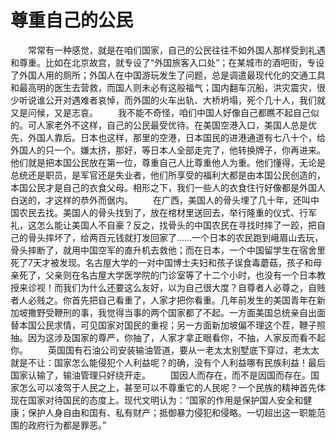 # 尊重自己的公民
　　常常有一种感觉，就是在咱们国家，自己的公民往往不如外国人那样受到礼遇和尊重。比如在北京故宫，就专设了“外国旅客入口处”；在某城市的酒吧街，专设了外国人用的厕所；外国人在中国游玩发生了问题，总是调遣最现代化的交通工具和最高明的医生去营救，而国人则未必有这般福气；国内翻车沉船，洪灾震灾，很少听说谁公开对遇难者哀悼，而外国的火车出轨、大桥坍塌，死个几十人，我们就又是问候，又是志哀。 
　　我不能不奇怪，咱们中国人好像自己都瞧不起自己似的。可人家老外不这样，自己的公民最受优待。在美国空港入口，美国人总是优先，外国人靠后。日本也这样，那里的空港，日本国民的进港通道有七八十个，给外国人的只一个。嫌太挤，那好，等日本人全部走完了，他转换牌子，你再进来。他们就是把本国公民放在第一位，尊重自己人比尊重他人为重。他们懂得，无论是总统还是职员，是军官还是失业者，他们所享受的福利大都是由本国公民创造的，本国公民才是自己的衣食父母。相形之下，我们一些人的衣食住行好像都是外国人白送的，才这样的恭外而倨内。 
　　在广西，美国人的骨头埋了几十年，还叫中国农民去找。美国人的骨头找到了，放在棺材里送回去，举行隆重的仪式、行军礼，这怎么能让美国人不自豪？反之，找骨头的中国农民在寻找时摔了一跤，把自己的骨头摔坏了，给两百元钱就打发回家了……一个日本的农民跑到峨眉山去玩，骨头摔断了，就用中国空军的直升机去救他；而在日本，一个中国留学生在宿舍里死了7天才被发现。名古屋大学的一对中国博士夫妇和孩子误食毒蘑菇，孩子和母亲死了，父亲则在名古屋大学医学院的门诊室等了十二个小时，也没有一个日本教授来诊视！而我们为什么还要这么友好，以为自己很大度？自尊者人必尊之，自贱者人必贱之。你首先把自己看重了，人家才把你看重。几年前发生的美国青年在新加坡撒野受鞭刑的事，我觉得当事的两个国家都了不起。一方面美国总统亲自出面替本国公民求情，可见国家对国民的重视；另一方面新加坡偏不理这个茬，鞭子照抽。因为这涉及国家的尊严，你抽了，人家才拿正眼看你，不抽，人家反而看不起你。 
　　英国国有石油公司安装输油管道，要从一老太太别墅底下穿过，老太太就是不让：国家怎么能侵犯个人利益呢？的确，没有个人利益哪有民族利益！最后国家认输了，输油管理只好绕开走。 
　　国因人而存在，而不是因国而存在。国家怎么可以凌驾于人民之上，甚至可以不尊重它的人民呢？一个民族的精神首先体现在国家对待国民的态度上。现代文明认为：“国家的作用是保护国人安全和健康；保护人身自由和国有、私有财产；抵御暴力侵犯和侵略。一切超出这一职能范围的政府行为都是罪恶。”
 